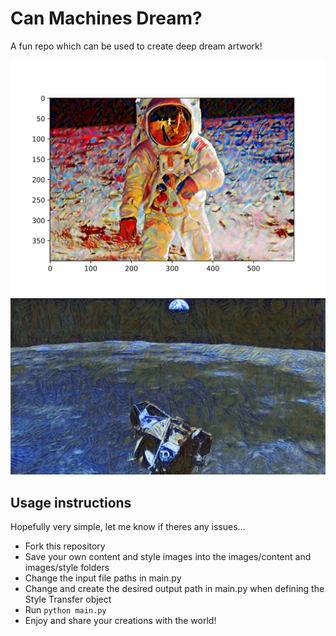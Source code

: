 # Can Machines Dream?
A fun repo which can be used to create deep dream artwork!

![kadinsky neil](https://github.com/jamie-mcg/deep_dreams/blob/main/images/final/kadineil.png)
![starry night apollo 11](https://github.com/jamie-mcg/deep_dreams/blob/main/images/starry_moon/starry_moon_final.png)


## Usage instructions

Hopefully very simple, let me know if theres any issues...

* Fork this repository
* Save your own content and style images into the images/content and images/style folders
* Change the input file paths in main.py
* Change and create the desired output path in main.py when defining the Style Transfer object
* Run `python main.py`
* Enjoy and share your creations with the world!

